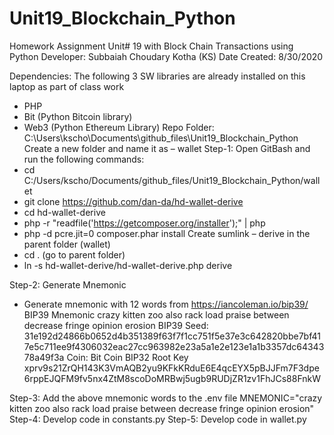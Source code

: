 # Unit19_Blockchain_Python
Homework Assignment Unit# 19 with Block Chain Transactions using Python
Developer: Subbaiah Choudary Kotha (KS)
Date Created: 8/30/2020


Dependencies: The following 3 SW libraries are already installed on this laptop as part of class work
-	PHP 
-	Bit (Python Bitcoin library) 
-	Web3 (Python Ethereum Library) 
Repo Folder: C:\Users\kscho\Documents\github_files\Unit19_Blockchain_Python
Create a new folder and name it as – wallet
Step-1:  Open GitBash and run the following commands:
-	cd C:/Users/kscho/Documents/github_files/Unit19_Blockchain_Python/wallet
-	git clone https://github.com/dan-da/hd-wallet-derive
-	cd hd-wallet-derive
-	php -r "readfile('https://getcomposer.org/installer');" | php
-	php -d pcre.jit=0 composer.phar install
Create sumlink – derive in the parent folder (wallet)
-	cd . (go to parent folder)
-	ln -s hd-wallet-derive/hd-wallet-derive.php derive

Step-2:  Generate Mnemonic 
-	Generate mnemonic with 12 words from https://iancoleman.io/bip39/
BIP39 Mnemonic
crazy kitten zoo also rack load praise between decrease fringe opinion erosion
BIP39 Seed: 
31e192d24866b0652d4b351389f63f7f1cc751f5e37e3c642820bbe7bf417e5c711ee9f4306032eac27cc963982e23a5a1e2e123e1a1b3357dc6434378a49f3a
Coin: Bit Coin
BIP32 Root Key
xprv9s21ZrQH143K3VmAQB2yu9KFkKRduE6E4qcEYX5pBJJFm7F3dpe6rppEJQFM9fv5nx4ZtM8scoDoMRBwj5ugb9RUDjZR1zv1FhJCs88FnkW

Step-3:  Add the above mnemonic words to the .env file
	MNEMONIC="crazy kitten zoo also rack load praise between decrease fringe opinion erosion"
Step-4:  Develop code in constants.py
Step-5:  Develop code in wallet.py
 

